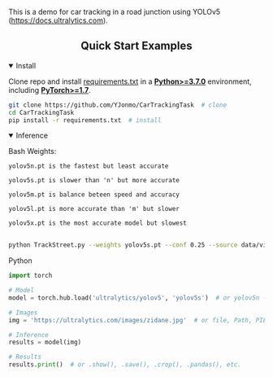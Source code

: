 
This is a demo for car tracking in a road junction using YOLOv5 (https://docs.ultralytics.com). 

## <div align="center">Quick Start Examples</div>

<details open>
<summary>Install</summary>

Clone repo and install [requirements.txt](https://github.com/ultralytics/yolov5/blob/master/requirements.txt) in a
[**Python>=3.7.0**](https://www.python.org/) environment, including
[**PyTorch>=1.7**](https://pytorch.org/get-started/locally/).

```bash
git clone https://github.com/YJonmo/CarTrackingTask  # clone
cd CarTrackingTask
pip install -r requirements.txt  # install
```

</details>

<details open>
<summary>Inference</summary>

Bash
Weights:
  
    yolov5n.pt is the fastest but least accurate
  
    yolov5s.pt is slower than 'n' but more accurate
  
    yolov5m.pt is balance beteen speed and accuracy
  
    yolov5l.pt is more accurate than 'm' but slower
  
    yolov5x.pt is the most accurate model but slowest
  
  
  
  
```bash
  
python TrackStreet.py --weights yolov5s.pt --conf 0.25 --source data/videos --output result
```
Python
```python
import torch

# Model
model = torch.hub.load('ultralytics/yolov5', 'yolov5s')  # or yolov5n - yolov5x6, custom

# Images
img = 'https://ultralytics.com/images/zidane.jpg'  # or file, Path, PIL, OpenCV, numpy, list

# Inference
results = model(img)

# Results
results.print()  # or .show(), .save(), .crop(), .pandas(), etc.
```

[assets]: https://github.com/ultralytics/yolov5/releases
[tta]: https://github.com/ultralytics/yolov5/issues/303
